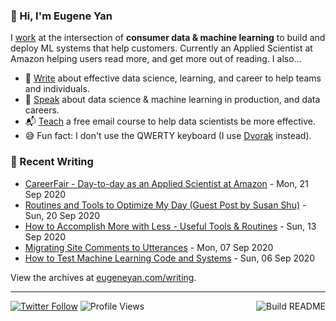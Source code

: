 ### 👋 Hi, I'm Eugene Yan

I [work](https://eugeneyan.com/about/) at the intersection of **consumer data & machine learning** to build and deploy ML systems that help customers. Currently an Applied Scientist at Amazon helping users read more, and get more out of reading. I also...

- 📝 [Write](https://eugeneyan.com/writing/) about effective data science, learning, and career to help teams and individuals.
- 🎤 [Speak](https://eugeneyan.com/speaking/) about data science & machine learning in production, and data careers.
- 📬 [Teach](https://eugeneyan.com/resources/) a free email course to help data scientists be more effective.
- 😅 Fun fact: I don't use the QWERTY keyboard (I use [Dvorak](https://en.wikipedia.org/wiki/Dvorak_keyboard_layout) instead).

### 📝 Recent Writing

<!-- writing starts -->
* [CareerFair - Day-to-day as an Applied Scientist at Amazon](https://eugeneyan.com//speaking/data-scientist-day-to-day/) - Mon, 21 Sep 2020
* [Routines and Tools to Optimize My Day (Guest Post by Susan Shu)](https://eugeneyan.com//writing/favorite-productivity-coffee-routines-habits/) - Sun, 20 Sep 2020
* [How to Accomplish More with Less - Useful Tools & Routines](https://eugeneyan.com//writing/how-to-accomplish-more-with-less/) - Sun, 13 Sep 2020
* [Migrating Site Comments to Utterances](https://eugeneyan.com//writing/migrating-to-utterances/) - Mon, 07 Sep 2020
* [How to Test Machine Learning Code and Systems](https://eugeneyan.com//writing/testing-ml/) - Sun, 06 Sep 2020
<!-- writing ends -->

View the archives at [eugeneyan.com/writing](https://eugeneyan.com/writing/).

---
[![Twitter Follow](https://img.shields.io/twitter/follow/eugeneyan?label=Follow&style=social)](https://twitter.com/eugeneyan) ![Profile Views](https://gpvc.arturio.dev/eugeneyan)<a href="https://github.com/eugeneyan/eugeneyan/actions"><img src="https://github.com/eugeneyan/eugeneyan/workflows/Build%20README/badge.svg?branch=master" align="right" alt="Build README"></a>
